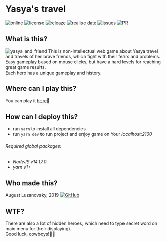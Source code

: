 # Yasya's travel

![online](https://img.shields.io/website?url=https://bringmetheaugust.github.io/yasya) ![license](https://img.shields.io/github/license/bringmetheaugust/Yasya_and_friends) ![releaze](https://img.shields.io/github/v/release/bringmetheaugust/Yasya_and_friends) ![realise date](https://img.shields.io/github/release-date/bringmetheaugust/Yasya_and_friends) ![issues](https://img.shields.io/github/issues-raw/bringmetheaugust/Yasya_and_friends) ![PR](https://img.shields.io/github/issues-pr-raw/bringmetheaugust/Yasya_and_friends)

## What is this?

![yasya_and_friend](./README_icon.png)
This is non-intellectual web game about Yasya travel and travels of her brave friends, which
fight with their fears and problems.   
Easy gameplay based on mouse clicks, but have a hard levels for reaching great game results.   
Each hero has a unique gameplay and history.   

## Where can I play this?

You can play it [here](https://bringmetheaugust.github.io/yasya)🦸

## How can I deploy this?

 * run `yarn` to install all dependencies
 * run `yarn dev` to run project and enjoy game on Your *localhost:2100*

###### Required global packages:

 * *NodeJS v14.17.0*
 * *yarn v1+*

## Who made this?

August Luzanovsky, 2019 [![GitHub](https://img.shields.io/badge/-GitHub-000?&logo=github)](https://github.com/bringmetheaugust)

## WTF?

There are also a lot of hidden heroes, which need to type secret word on main menu for their displaying).   
Good luck, cowboys!🛀🏼
